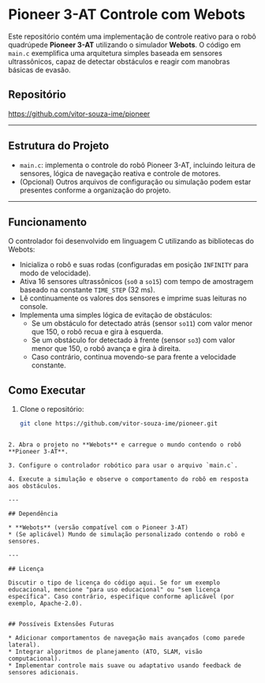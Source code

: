 # Pioneer 3-AT Controle com Webots

Este repositório contém uma implementação de controle reativo para o robô quadrúpede **Pioneer 3-AT** utilizando o simulador **Webots**. O código em `main.c` exemplifica uma arquitetura simples baseada em sensores ultrassônicos, capaz de detectar obstáculos e reagir com manobras básicas de evasão.

##  Repositório
https://github.com/vitor-souza-ime/pioneer

---

##  Estrutura do Projeto

- `main.c`: implementa o controle do robô Pioneer 3-AT, incluindo leitura de sensores, lógica de navegação reativa e controle de motores.
- (Opcional) Outros arquivos de configuração ou simulação podem estar presentes conforme a organização do projeto.

---

##  Funcionamento

O controlador foi desenvolvido em linguagem C utilizando as bibliotecas do Webots:
- Inicializa o robô e suas rodas (configuradas em posição `INFINITY` para modo de velocidade).
- Ativa 16 sensores ultrassônicos (`so0` a `so15`) com tempo de amostragem baseado na constante `TIME_STEP` (32 ms).
- Lê continuamente os valores dos sensores e imprime suas leituras no console.
- Implementa uma simples lógica de evitação de obstáculos:
  - Se um obstáculo for detectado atrás (sensor `so11`) com valor menor que 150, o robô recua e gira à esquerda.
  - Se um obstáculo for detectado à frente (sensor `so3`) com valor menor que 150, o robô avança e gira à direita.
  - Caso contrário, continua movendo-se para frente a velocidade constante.


##  Como Executar

1. Clone o repositório:
   ```bash
   git clone https://github.com/vitor-souza-ime/pioneer.git
````

2. Abra o projeto no **Webots** e carregue o mundo contendo o robô **Pioneer 3-AT**.

3. Configure o controlador robótico para usar o arquivo `main.c`.

4. Execute a simulação e observe o comportamento do robô em resposta aos obstáculos.

---

## Dependência

* **Webots** (versão compatível com o Pioneer 3-AT)
* (Se aplicável) Mundo de simulação personalizado contendo o robô e sensores.

---

## Licença

Discutir o tipo de licença do código aqui. Se for um exemplo educacional, mencione "para uso educacional" ou "sem licença específica". Caso contrário, especifique conforme aplicável (por exemplo, Apache-2.0).


## Possíveis Extensões Futuras

* Adicionar comportamentos de navegação mais avançados (como parede lateral).
* Integrar algoritmos de planejamento (ATO, SLAM, visão computacional).
* Implementar controle mais suave ou adaptativo usando feedback de sensores adicionais.
